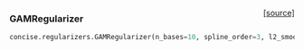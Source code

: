 <span style="float:right;">[[source]](https://github.com/avsecz/concise/blob/master/concise/regularizers.py#L7)</span>
### GAMRegularizer

```python
concise.regularizers.GAMRegularizer(n_bases=10, spline_order=3, l2_smooth=0.0, l2=0.0)
```
